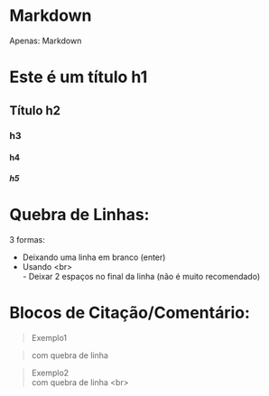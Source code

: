 # Markdown
Apenas: Markdown

# Este é um título h1
## Título h2
### h3
#### h4
##### h5


# Quebra de Linhas:
3 formas:
- Deixando uma linha em branco (enter)
- Usando \<br\> <br>- Deixar 2 espaços no final da linha (não é muito recomendado)

# Blocos de Citação/Comentário:

> Exemplo1

> com quebra de linha

> Exemplo2<br>
com quebra de linha \<br\>
